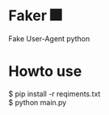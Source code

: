# Faker 🎆
Fake User-Agent python

# Howto use
$ pip install -r reqiments.txt </br>
$ python main.py
